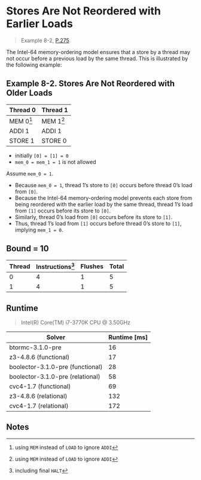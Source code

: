 # Stores Are Not Reordered with Earlier Loads

> Example 8-2, [P.275](https://software.intel.com/sites/default/files/managed/7c/f1/253668-sdm-vol-3a.pdf#page=275)

The Intel-64 memory-ordering model ensures that a store by a thread may not occur before a previous load by the same thread.
This is illustrated by the following example:

## Example 8-2. Stores Are Not Reordered with Older Loads

| Thread 0    | Thread 1    |
| ----------- | ----------- |
| MEM 0[^1]   | MEM 1[^1]   |
| ADDI 1      | ADDI 1      |
| STORE 1     | STORE 0     |

* initially `[0] = [1] = 0`
* `mem_0 = mem_1 = 1` is not allowed

Assume `mem_0 = 1`.

* Because `mem_0 = 1`, thread 1’s store to `[0]` occurs before thread 0’s load from `[0]`.
* Because the Intel-64 memory-ordering model prevents each store from being reordered with the earlier load by the same thread, thread 1’s load from `[1]` occurs before its store to `[0]`.
* Similarly, thread 0’s load from `[0]` occurs before its store to `[1]`.
* Thus, thread 1’s load from `[1]` occurs before thread 0’s store to `[1]`, implying `mem_1 = 0`.

## Bound = 10

| Thread    | Instructions[^2] | Flushes | Total |
| --------- | ---------------- | ------- | ----- |
| 0         | 4                | 1       | 5     |
| 1         | 4                | 1       | 5     |

## Runtime

> Intel(R) Core(TM) i7-3770K CPU @ 3.50GHz

| Solver                           | Runtime [ms] |
| -------------------------------- | ------------ |
| btormc-3.1.0-pre                 | 16           |
| z3-4.8.6 (functional)            | 17           |
| boolector-3.1.0-pre (functional) | 28           |
| boolector-3.1.0-pre (relational) | 58           |
| cvc4-1.7 (functional)            | 69           |
| z3-4.8.6 (relational)            | 132          |
| cvc4-1.7 (relational)            | 172          |

## Notes

[^1]: using `MEM` instead of `LOAD` to ignore `ADDI`
[^2]: including final `HALT`
